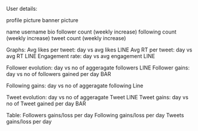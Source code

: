 User details:

  profile picture
  banner picture

  name
  username
  bio
  follower count (weekly increase)
  following count (weekly increase)
  tweet count (weekly increase)

Graphs: 
  Avg likes per tweet: day vs avg likes LINE
  Avg RT per tweet: day vs avg RT LINE
  Engagement rate: day vs avg engagement LINE

  Follower evolution: day vs no of aggeragate followers LINE
  Follower gains: day vs no of followers gained per day BAR

  Following gains: day vs no of aggeragate following Line
  
  Tweet evolution: day vs no of aggeragate Tweet LINE
  Tweet gains: day vs no of Tweet gained per day BAR

Table:
  Followers gains/loss per day
  Following gains/loss per day
  Tweets gains/loss per day


